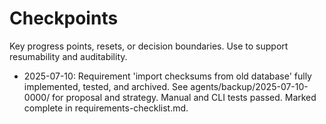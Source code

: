 # Checkpoints

Key progress points, resets, or decision boundaries. Use to support resumability and auditability.

- 2025-07-10: Requirement 'import checksums from old database' fully implemented, tested, and archived. See agents/backup/2025-07-10-0000/ for proposal and strategy. Manual and CLI tests passed. Marked complete in requirements-checklist.md.

